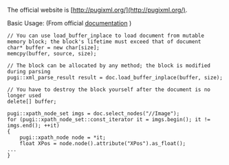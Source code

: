 The official website is [http://pugixml.org/](http://pugixml.org/).

Basic Usage: (From official [documentation](http://pugixml.googlecode.com/svn/tags/latest/docs/manual/toc.html) )

```
// You can use load_buffer_inplace to load document from mutable memory block; the block's lifetime must exceed that of document
char* buffer = new char[size];
memcpy(buffer, source, size);

// The block can be allocated by any method; the block is modified during parsing
pugi::xml_parse_result result = doc.load_buffer_inplace(buffer, size);

// You have to destroy the block yourself after the document is no longer used
delete[] buffer;
```


```
pugi::xpath_node_set imgs = doc.select_nodes("//Image");
for (pugi::xpath_node_set::const_iterator it = imgs.begin(); it != imgs.end(); ++it)
{
    pugi::xpath_node node = *it;
    float XPos = node.node().attribute("XPos").as_float();
...
}
```
